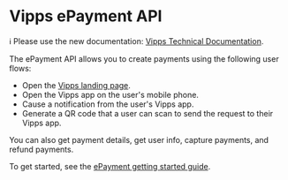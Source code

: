 <!-- START_METADATA
---
title: Introduction
sidebar_position: 1
hide_table_of_contents: true
pagination_next: null
pagination_prev: null
---
END_METADATA -->

# Vipps ePayment API

<!-- START_COMMENT -->

ℹ️ Please use the new documentation:
[Vipps Technical Documentation](https://vippsas.github.io/vipps-developer-docs/docs/APIs/epayment-api).

<!-- END_COMMENT -->

The ePayment API allows you to create payments using the following user flows:

* Open the [Vipps landing page](https://vippsas.github.io/vipps-developer-docs/docs/vipps-developers/common-topics/vipps-landing-page).
* Open the Vipps app on the user's mobile phone.
* Cause a notification from the user's Vipps app.
* Generate a QR code that a user can scan to send the request to their Vipps app.

You can also get payment details, get user info, capture payments, and refund payments.

To get started, see the [ePayment getting started guide](getting-started.md).
